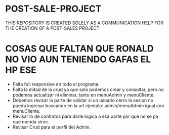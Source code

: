 # POST-SALE-PROJECT
THIS REPOSITORY IS CREATED SOLELY AS A COMMUNICATION HELP FOR THE CREATION OF A POST-SALES PROJECT

# COSAS QUE FALTAN QUE RONALD NO VIO AUN TENIENDO GAFAS EL HP ESE
- Falta full responsive en todo el programa.
- Falta la mitad de la crud ya que solo podemos crear y consultar, pero no podemos actualizar ni eliminar, tanto en menuAdmin y menuCliente.
- Debemos revisar la parte de validar si un usuario cerro la sesion no pueda ingresar buscando en la url ejemplo: admin/menuAdmin igual con menuCliente.
- Revisar lo de contratos para darle logica a esa parte por que no se pa que monda sirve.
- Revisar Crud para el perfil del Admin.

